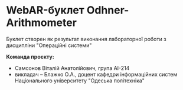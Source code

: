 # WebAR-буклет Odhner-Arithmometer
Буклет створен як результат виконання лабораторної роботи з дисципліни "Операційні системи"
 
**Команда проєкту:**
+ Самсонов Віталій Анатолійович, група АІ-214
+ викладач – Блажко О.А., доцент кафедри інформаційних систем Національного
університету "Одеська політехніка"

